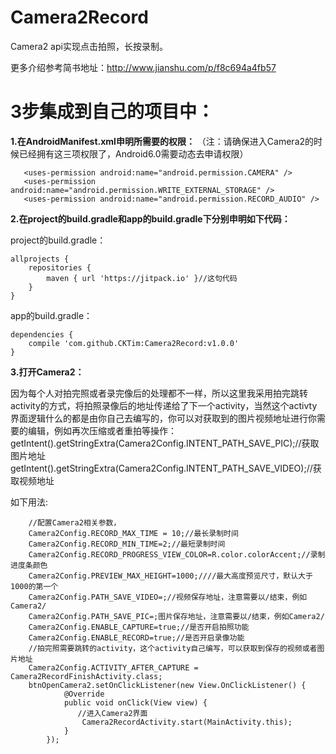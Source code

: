 # Camera2Record
Camera2 api实现点击拍照，长按录制。

更多介绍参考简书地址：http://www.jianshu.com/p/f8c694a4fb57

# 3步集成到自己的项目中：
**1.在AndroidManifest.xml申明所需要的权限：**
（注：请确保进入Camera2的时候已经拥有这三项权限了，Android6.0需要动态去申请权限）
```
   <uses-permission android:name="android.permission.CAMERA" />
   <uses-permission android:name="android.permission.WRITE_EXTERNAL_STORAGE" />
   <uses-permission android:name="android.permission.RECORD_AUDIO" />
```
**2.在project的build.gradle和app的build.gradle下分别申明如下代码：**

project的build.gradle：
```
allprojects {
    repositories {
        maven { url 'https://jitpack.io' }//这句代码
    }
}
```
app的build.gradle：
```
dependencies {
    compile 'com.github.CKTim:Camera2Record:v1.0.0'
}
```
**3.打开Camera2：**

因为每个人对拍完照或者录完像后的处理都不一样，所以这里我采用拍完跳转activity的方式，将拍照录像后的地址传递给了下一个activity，当然这个activty界面逻辑什么的都是由你自己去编写的，你可以对获取到的图片视频地址进行你需要的编辑，例如再次压缩或者重拍等操作：
getIntent().getStringExtra(Camera2Config.INTENT_PATH_SAVE_PIC);//获取图片地址
getIntent().getStringExtra(Camera2Config.INTENT_PATH_SAVE_VIDEO);//获取视频地址

如下用法:
```
    //配置Camera2相关参数，
    Camera2Config.RECORD_MAX_TIME = 10;//最长录制时间
    Camera2Config.RECORD_MIN_TIME=2;//最短录制时间
    Camera2Config.RECORD_PROGRESS_VIEW_COLOR=R.color.colorAccent;//录制进度条颜色
    Camera2Config.PREVIEW_MAX_HEIGHT=1000;////最大高度预览尺寸，默认大于1000的第一个
    Camera2Config.PATH_SAVE_VIDEO=;//视频保存地址，注意需要以/结束，例如Camera2/
    Camera2Config.PATH_SAVE_PIC=;图片保存地址，注意需要以/结束，例如Camera2/
    Camera2Config.ENABLE_CAPTURE=true;//是否开启拍照功能
    Camera2Config.ENABLE_RECORD=true;//是否开启录像功能
    //拍完照需要跳转的activity，这个activity自己编写，可以获取到保存的视频或者图片地址
    Camera2Config.ACTIVITY_AFTER_CAPTURE = Camera2RecordFinishActivity.class;
    btnOpenCamera2.setOnClickListener(new View.OnClickListener() {
            @Override
            public void onClick(View view) {
               //进入Camera2界面
                Camera2RecordActivity.start(MainActivity.this);
            }
        });
```
